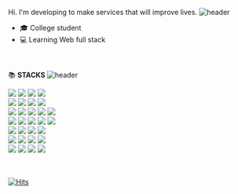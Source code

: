 <!--![header](https://capsule-render.vercel.app/api?type=waving&color=timeGradient&text=Welcome%20to%20hyojin's%20GitHub%20&animation=twinkling&fontSize=35&fontAlignY=40&fontAlign=70&height=250)-->


Hi. I'm developing to make services that will improve lives.
![header](https://capsule-render.vercel.app/api?type=rect&color=gradient&height=1)
- 🎓 College student
- 💻 Learning Web full stack
 <br><br><br>
 


📚 <b>STACKS</b>
![header](https://capsule-render.vercel.app/api?type=rect&color=gradient&height=1)
<div> 
  <img src="https://img.shields.io/badge/java-007396?style=for-the-badge&logo=Java&logoColor=white"> 
  <img src="https://img.shields.io/badge/c++-00599C?style=for-the-badge&logo=c%2B%2B&logoColor=white">
  <img src="https://img.shields.io/badge/c-F09820?style=for-the-badge&logo=c&logoColor=white">
  <img src="https://img.shields.io/badge/python-3776AB?style=for-the-badge&logo=python&logoColor=white"> 
  <br>
  
  <img src="https://img.shields.io/badge/html5-E34F26?style=for-the-badge&logo=html5&logoColor=white"> 
  <img src="https://img.shields.io/badge/css-1572B6?style=for-the-badge&logo=css3&logoColor=white"> 
  <img src="https://img.shields.io/badge/javascript-F7DF1E?style=for-the-badge&logo=javascript&logoColor=black"> 
  <img src="https://img.shields.io/badge/jquery-0769AD?style=for-the-badge&logo=jquery&logoColor=white">
  <br>
  
  <img src="https://img.shields.io/badge/oracle-F80000?style=for-the-badge&logo=oracle&logoColor=white"> 
  <img src="https://img.shields.io/badge/mysql-4479A1?style=for-the-badge&logo=mysql&logoColor=white"> 
  <img src="https://img.shields.io/badge/mariaDB-003545?style=for-the-badge&logo=mariaDB&logoColor=white">
  <img src="https://img.shields.io/badge/windows-0078D6?style=for-the-badge&logo=windows&logoColor=white">
  <img src="https://img.shields.io/badge/android-3DDC84?style=for-the-badge&logo=android&logoColor=white">
  <br>
  
  <img src="https://img.shields.io/badge/react-61DAFB?style=for-the-badge&logo=react&logoColor=black"> 
  <img src="https://img.shields.io/badge/kali linux-557C94?style=for-the-badge&logo=kali linux&logoColor=white"> 
  <img src="https://img.shields.io/badge/r-276DC3?style=for-the-badge&logo=r&logoColor=white">
  <img src="https://img.shields.io/badge/node.js-339933?style=for-the-badge&logo=Node.js&logoColor=white">
  <img src="https://img.shields.io/badge/spring-2D8C3C?style=for-the-badge&logo=spring&logoColor=white"> 

  <br>
  
  <img src="https://img.shields.io/badge/spring boot-6DB33F?style=for-the-badge&logo=spring boot&logoColor=white">
  <img src="https://img.shields.io/badge/elasticsearch-005571?style=for-the-badge&logo=elasticsearch&logoColor=white">
  <img src="https://img.shields.io/badge/kibana-352A71?style=for-the-badge&logo=kibana&logoColor=white">
  <img src="https://img.shields.io/badge/logstash-333333?style=for-the-badge&logo=logstash&logoColor=white">
  <br>
  
  <img src="https://img.shields.io/badge/bootstrap-7952B3?style=for-the-badge&logo=bootstrap&logoColor=white">
  <img src="https://img.shields.io/badge/linux-FCC624?style=for-the-badge&logo=linux&logoColor=black"> 
  <img src="https://img.shields.io/badge/apache tomcat-F8DC75?style=for-the-badge&logo=apachetomcat&logoColor=white">
   <img src="https://img.shields.io/badge/atom-66595C?style=for-the-badge&logo=atom&logoColor=white">

  <br>
  
  <img src="https://img.shields.io/badge/github-181717?style=for-the-badge&logo=github&logoColor=white">
  <img src="https://img.shields.io/badge/git-EA4C89?style=for-the-badge&logo=git&logoColor=white">
  <img src="https://img.shields.io/badge/swift-f05138?style=for-the-badge&logo=swift&logoColor=white">
  <img src="https://img.shields.io/badge/visual studio code-007ACC?style=for-the-badge&logo=visual studio code&logoColor=white">


</div><br><br>

[![Hits](https://hits.seeyoufarm.com/api/count/incr/badge.svg?url=https%3A%2F%2Fgithub.com%2Fhyojinx&count_bg=%23F6A8A4&title_bg=%23555555&icon=github.svg&icon_color=%23FFF9F9&title=GITHUB&edge_flat=false)](https://hits.seeyoufarm.com)
